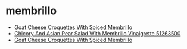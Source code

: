 # membrillo

 * [Goat Cheese Croquettes With Spiced Membrillo](../../index/g/goat-cheese-croquettes-with-spiced-membrillo.json)
 * [Chicory And Asian Pear Salad With Membrillo Vinaigrette 51263500](../../index/c/chicory-and-asian-pear-salad-with-membrillo-vinaigrette-51263500.json)
 * [Goat Cheese Croquettes With Spiced Membrillo](../../index/g/goat-cheese-croquettes-with-spiced-membrillo.json)
